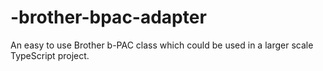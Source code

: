 # -brother-bpac-adapter
An easy to use Brother b-PAC class which could be used in a larger scale TypeScript project.
